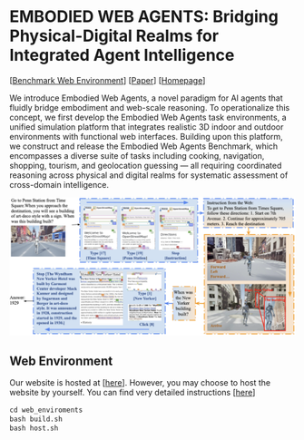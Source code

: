 # EMBODIED WEB AGENTS: Bridging Physical-Digital Realms for Integrated Agent Intelligence
<!-- <p align="center">
<a href="https://www.python.org/downloads/release/python-3109/"><img src="https://img.shields.io/badge/python-3.10-blue.svg" alt="Python 3.10"></a>
<a href="https://pre-commit.com/"><img src="https://img.shields.io/badge/pre--commit-enabled-brightgreen?logo=pre-commit&logoColor=white" alt="pre-commit"></a>
<a href="https://github.com/psf/black"><img src="https://img.shields.io/badge/code%20style-black-000000.svg" alt="Code style: black"></a>
<a href="https://mypy-lang.org/"><img src="https://www.mypy-lang.org/static/mypy_badge.svg" alt="Checked with mypy"></a>
<a href="https://beartype.readthedocs.io"><img src="https://raw.githubusercontent.com/beartype/beartype-assets/main/badge/bear-ified.svg" alt="bear-ified"></a>
</p> -->

[<a href="http://98.80.38.242:1220/">Benchmark Web Environment</a>] 
[<a href="https://arxiv.org/abs/2401.13649">Paper</a>]
[<a href="https://embodied-web-agent.github.io">Homepage</a>] 

We introduce Embodied Web Agents, a novel paradigm for AI agents that fluidly bridge embodiment and web-scale reasoning. 
To operationalize this concept, we first develop the Embodied Web Agents task environments, a unified simulation platform that integrates realistic 3D indoor and outdoor environments with functional web interfaces. Building upon this platform, we construct and release the Embodied Web Agents Benchmark, which encompasses a diverse suite of tasks including cooking, navigation, shopping, tourism, and geolocation guessing — all requiring coordinated reasoning across physical and digital realms for systematic assessment of cross-domain intelligence.

![Overview](overview.png)

## Web Environment
Our website is hosted at [<a href="http://98.80.38.242:1220/">here</a>]. However, you may choose to host the website by yourself. You can find very detailed instructions [<a href="https://github.com/Embodied-Web-Agent/Embodied-Web-Agent/tree/main/web_enviroments">here</a>]
```
cd web_enviroments
bash build.sh
bash host.sh
```

